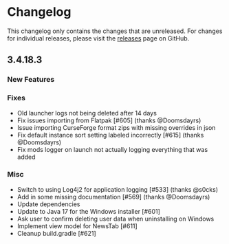 # Changelog

This changelog only contains the changes that are unreleased. For changes for individual releases, please visit the
[releases](https://github.com/ATLauncher/ATLauncher/releases) page on GitHub.

## 3.4.18.3

### New Features

### Fixes
- Old launcher logs not being deleted after 14 days
- Fix issues importing from Flatpak [#605] (thanks @Doomsdayrs)
- Issue importing CurseForge format zips with missing overrides in json
- Fix default instance sort setting labeled incorrectly [#615] (thanks @Doomsdayrs)
- Fix mods logger on launch not actually logging everything that was added

### Misc
- Switch to using Log4j2 for application logging [#533] (thanks @s0cks)
- Add in some missing documentation [#569] (thanks @Doomsdayrs)
- Update dependencies
- Update to Java 17 for the Windows installer [#601]
- Ask user to confirm deleting user data when uninstalling on Windows
- Implement view model for NewsTab [#611]
- Cleanup build.gradle [#621]